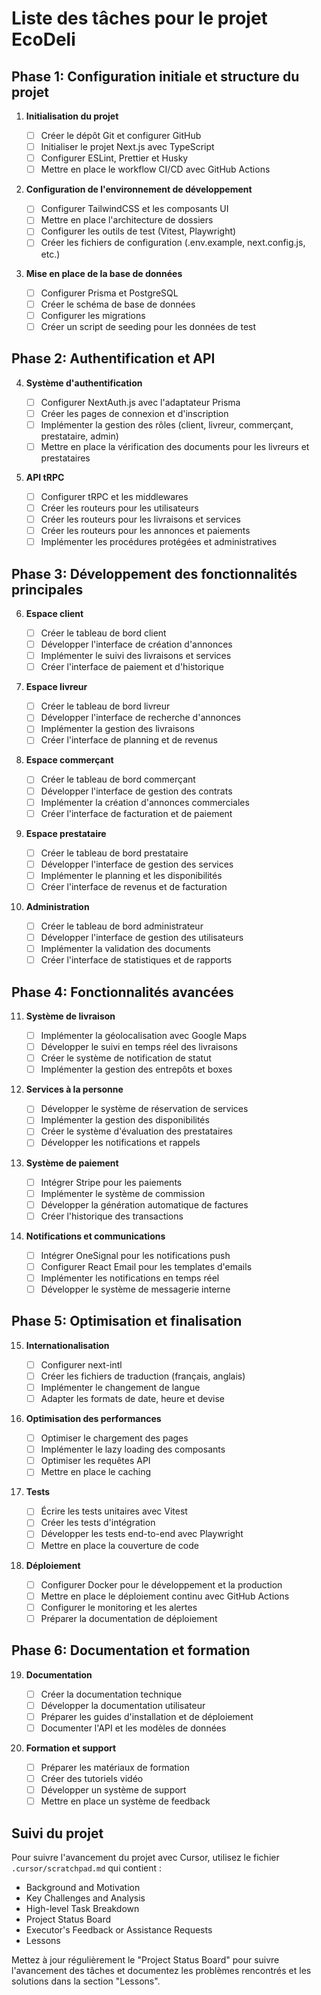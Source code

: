 # Liste des tâches pour le projet EcoDeli

## Phase 1: Configuration initiale et structure du projet

1. **Initialisation du projet**

   - [ ] Créer le dépôt Git et configurer GitHub
   - [ ] Initialiser le projet Next.js avec TypeScript
   - [ ] Configurer ESLint, Prettier et Husky
   - [ ] Mettre en place le workflow CI/CD avec GitHub Actions

2. **Configuration de l'environnement de développement**

   - [ ] Configurer TailwindCSS et les composants UI
   - [ ] Mettre en place l'architecture de dossiers
   - [ ] Configurer les outils de test (Vitest, Playwright)
   - [ ] Créer les fichiers de configuration (.env.example, next.config.js, etc.)

3. **Mise en place de la base de données**
   - [ ] Configurer Prisma et PostgreSQL
   - [ ] Créer le schéma de base de données
   - [ ] Configurer les migrations
   - [ ] Créer un script de seeding pour les données de test

## Phase 2: Authentification et API

4. **Système d'authentification**

   - [ ] Configurer NextAuth.js avec l'adaptateur Prisma
   - [ ] Créer les pages de connexion et d'inscription
   - [ ] Implémenter la gestion des rôles (client, livreur, commerçant, prestataire, admin)
   - [ ] Mettre en place la vérification des documents pour les livreurs et prestataires

5. **API tRPC**
   - [ ] Configurer tRPC et les middlewares
   - [ ] Créer les routeurs pour les utilisateurs
   - [ ] Créer les routeurs pour les livraisons et services
   - [ ] Créer les routeurs pour les annonces et paiements
   - [ ] Implémenter les procédures protégées et administratives

## Phase 3: Développement des fonctionnalités principales

6. **Espace client**

   - [ ] Créer le tableau de bord client
   - [ ] Développer l'interface de création d'annonces
   - [ ] Implémenter le suivi des livraisons et services
   - [ ] Créer l'interface de paiement et d'historique

7. **Espace livreur**

   - [ ] Créer le tableau de bord livreur
   - [ ] Développer l'interface de recherche d'annonces
   - [ ] Implémenter la gestion des livraisons
   - [ ] Créer l'interface de planning et de revenus

8. **Espace commerçant**

   - [ ] Créer le tableau de bord commerçant
   - [ ] Développer l'interface de gestion des contrats
   - [ ] Implémenter la création d'annonces commerciales
   - [ ] Créer l'interface de facturation et de paiement

9. **Espace prestataire**

   - [ ] Créer le tableau de bord prestataire
   - [ ] Développer l'interface de gestion des services
   - [ ] Implémenter le planning et les disponibilités
   - [ ] Créer l'interface de revenus et de facturation

10. **Administration**
    - [ ] Créer le tableau de bord administrateur
    - [ ] Développer l'interface de gestion des utilisateurs
    - [ ] Implémenter la validation des documents
    - [ ] Créer l'interface de statistiques et de rapports

## Phase 4: Fonctionnalités avancées

11. **Système de livraison**

    - [ ] Implémenter la géolocalisation avec Google Maps
    - [ ] Développer le suivi en temps réel des livraisons
    - [ ] Créer le système de notification de statut
    - [ ] Implémenter la gestion des entrepôts et boxes

12. **Services à la personne**

    - [ ] Développer le système de réservation de services
    - [ ] Implémenter la gestion des disponibilités
    - [ ] Créer le système d'évaluation des prestataires
    - [ ] Développer les notifications et rappels

13. **Système de paiement**

    - [ ] Intégrer Stripe pour les paiements
    - [ ] Implémenter le système de commission
    - [ ] Développer la génération automatique de factures
    - [ ] Créer l'historique des transactions

14. **Notifications et communications**
    - [ ] Intégrer OneSignal pour les notifications push
    - [ ] Configurer React Email pour les templates d'emails
    - [ ] Implémenter les notifications en temps réel
    - [ ] Développer le système de messagerie interne

## Phase 5: Optimisation et finalisation

15. **Internationalisation**

    - [ ] Configurer next-intl
    - [ ] Créer les fichiers de traduction (français, anglais)
    - [ ] Implémenter le changement de langue
    - [ ] Adapter les formats de date, heure et devise

16. **Optimisation des performances**

    - [ ] Optimiser le chargement des pages
    - [ ] Implémenter le lazy loading des composants
    - [ ] Optimiser les requêtes API
    - [ ] Mettre en place le caching

17. **Tests**

    - [ ] Écrire les tests unitaires avec Vitest
    - [ ] Créer les tests d'intégration
    - [ ] Développer les tests end-to-end avec Playwright
    - [ ] Mettre en place la couverture de code

18. **Déploiement**
    - [ ] Configurer Docker pour le développement et la production
    - [ ] Mettre en place le déploiement continu avec GitHub Actions
    - [ ] Configurer le monitoring et les alertes
    - [ ] Préparer la documentation de déploiement

## Phase 6: Documentation et formation

19. **Documentation**

    - [ ] Créer la documentation technique
    - [ ] Développer la documentation utilisateur
    - [ ] Préparer les guides d'installation et de déploiement
    - [ ] Documenter l'API et les modèles de données

20. **Formation et support**
    - [ ] Préparer les matériaux de formation
    - [ ] Créer des tutoriels vidéo
    - [ ] Développer un système de support
    - [ ] Mettre en place un système de feedback

## Suivi du projet

Pour suivre l'avancement du projet avec Cursor, utilisez le fichier `.cursor/scratchpad.md` qui contient :

- Background and Motivation
- Key Challenges and Analysis
- High-level Task Breakdown
- Project Status Board
- Executor's Feedback or Assistance Requests
- Lessons

Mettez à jour régulièrement le "Project Status Board" pour suivre l'avancement des tâches et documentez les problèmes rencontrés et les solutions dans la section "Lessons".
